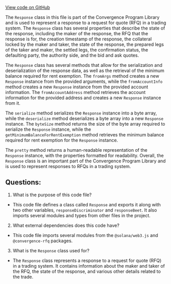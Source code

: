 [View code on GitHub](https://github.com/convergence-rfq/convergence-program-library/rfq/js/generated/accounts/Response.js)

The `Response` class in this file is part of the Convergence Program Library and is used to represent a response to a request for quote (RFQ) in a trading system. The `Response` class has several properties that describe the state of the response, including the maker of the response, the RFQ that the response is for, the creation timestamp of the response, the collateral locked by the maker and taker, the state of the response, the prepared legs of the taker and maker, the settled legs, the confirmation status, the defaulting party, the authority side, and the bid and ask quotes.

The `Response` class has several methods that allow for the serialization and deserialization of the response data, as well as the retrieval of the minimum balance required for rent exemption. The `fromArgs` method creates a new `Response` instance from the provided arguments, while the `fromAccountInfo` method creates a new `Response` instance from the provided account information. The `fromAccountAddress` method retrieves the account information for the provided address and creates a new `Response` instance from it.

The `serialize` method serializes the `Response` instance into a byte array, while the `deserialize` method deserializes a byte array into a new `Response` instance. The `byteSize` method returns the size of the byte array required to serialize the `Response` instance, while the `getMinimumBalanceForRentExemption` method retrieves the minimum balance required for rent exemption for the `Response` instance.

The `pretty` method returns a human-readable representation of the `Response` instance, with the properties formatted for readability. Overall, the `Response` class is an important part of the Convergence Program Library and is used to represent responses to RFQs in a trading system.
## Questions: 
 1. What is the purpose of this code file?
- This code file defines a class called `Response` and exports it along with two other variables, `responseDiscriminator` and `responseBeet`. It also imports several modules and types from other files in the project.

2. What external dependencies does this code have?
- This code file imports several modules from the `@solana/web3.js` and `@convergence-rfq` packages.

3. What is the `Response` class used for?
- The `Response` class represents a response to a request for quote (RFQ) in a trading system. It contains information about the maker and taker of the RFQ, the state of the response, and various other details related to the trade.